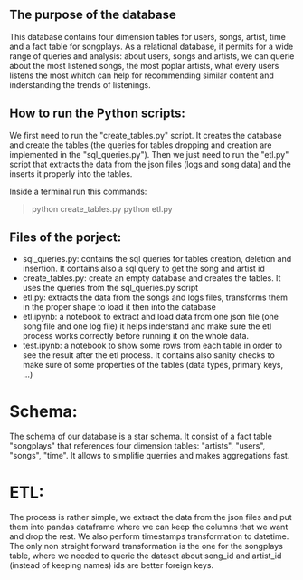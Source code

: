 ## The purpose of the database
This database contains four dimension tables for users, songs, artist, time and a fact table for songplays.
As a relational database, it permits for a wide range of queries and analysis: about users, songs and artists, we can querie about the most listened songs, the most poplar artists, what every users listens the most whitch can help for recommending similar content and inderstanding the trends of listenings.

## How to run the Python scripts:

We first need to run the "create_tables.py" script. It creates the database and create the tables (the queries for tables dropping and creation are implemented in the "sql_queries.py"). 
Then we just need to run the "etl.py" script that extracts the data from the json files (logs and song data) and the inserts it properly into the tables.

Inside a terminal run this commands:

> python create_tables.py
> python etl.py

## Files of the porject:

* sql_queries.py: contains the sql queries for tables creation, deletion and insertion. It contains also a sql query to get the song and artist id
* create_tables.py: create an empty database and creates the tables. It uses the queries from the sql_queries.py script
* etl.py: extracts the data from the songs and logs files, transforms them in the proper shape to load it then into the database
* etl.ipynb: a notebook to extract and load data from one json file (one song file and one log file) it helps inderstand and make sure the etl process works correctly before running it on the whole data.
* test.ipynb: a notebook to show some rows from each table in order to see the result after the etl process. It contains also sanity checks to make sure of some properties of the tables (data types, primary keys, ...)

# Schema:

The schema of our database is a star schema. It consist of a fact table "songplays" that references four dimension tables: "artists", "users", "songs", "time". It allows to simplifie querries and makes aggregations fast.

# ETL:

The process is rather simple, we extract the data from the json files and put them into pandas dataframe where we can keep the columns that we want and drop the rest. We also perform timestamps transformation to datetime. The only non straight forward transformation is the one for the songplays table, where we needed to querie the dataset about song_id and artist_id (instead of keeping names) ids are better foreign keys.